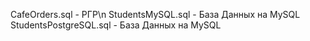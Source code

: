 CafeOrders.sql - РГР\n
StudentsMySQL.sql - База Данных на MySQL
StudentsPostgreSQL.sql - База Данных на MySQL
